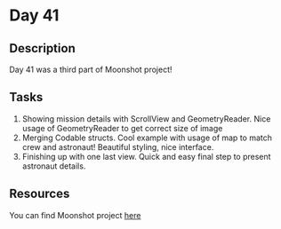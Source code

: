 # Day 41

## Description

Day 41 was a third part of Moonshot project!

## Tasks

1. Showing mission details with ScrollView and GeometryReader. Nice usage of GeometryReader to get correct size of image
2. Merging Codable structs. Cool example with usage of map to match crew and astronaut! Beautiful styling, nice interface.
3. Finishing up with one last view. Quick and easy final step to present astronaut details.

## Resources

You can find Moonshot project [here](/Sources/Moonshot/)